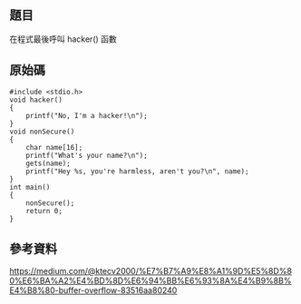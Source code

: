 ## 題目
在程式最後呼叫 hacker() 函數

## 原始碼
```
#include <stdio.h>
void hacker()
{
    printf("No, I'm a hacker!\n");
}
void nonSecure()
{
    char name[16];
    printf("What's your name?\n");
    gets(name);
    printf("Hey %s, you're harmless, aren't you?\n", name);
}
int main()
{
    nonSecure();
    return 0;
}
```
## 參考資料
https://medium.com/@ktecv2000/%E7%B7%A9%E8%A1%9D%E5%8D%80%E6%BA%A2%E4%BD%8D%E6%94%BB%E6%93%8A%E4%B9%8B%E4%B8%80-buffer-overflow-83516aa80240

